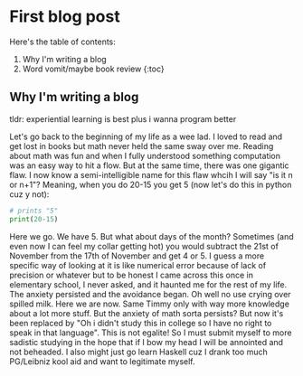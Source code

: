 # First blog post

Here's the table of contents:

1. Why I'm writing a blog
2. Word vomit/maybe book review {:toc}

## Why I'm writing a blog

tldr: experiential learning is best plus i wanna program better

Let's go back to the beginning of my life as a wee lad. I loved to read and get lost in books but math never held the same sway over me. Reading about math was fun and when I fully understood something computation was an easy way to hit a flow. But at the same time, there was one gigantic flaw. I now know a semi-intelligible name for this flaw whcih I will say "is it n or n+1"? Meaning, when you do 20-15 you get 5 (now let's do this in python cuz y not): 

```python
# prints "5"
print(20-15)
```

Here we go. We have 5. But what about days of the month? Sometimes (and even now I can feel my collar getting hot) you would subtract the 21st of November from the 17th of November and get 4 or 5. I guess a more specific way of looking at it is like numerical error because of lack of precision or whatever but to be honest I came across this once in elementary school, I never asked, and it haunted me for the rest of my life. The anxiety persisted and the avoidance began. Oh well no use crying over spilled milk. Here we are now. Same Timmy only with way more knowledge about a lot more stuff. But the anxiety of math sorta persists? But now it's been replaced by "Oh i didn't study this in college so I have no right to speak in that language". This is not egalite! So I must submit myself to more sadistic studying in the hope that if I bow my head I will be annointed and not beheaded. I also might just go learn Haskell cuz I drank too much PG/Leibniz kool aid and want to legitimate myself.
